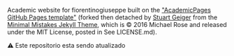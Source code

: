 Academic website for fiorentinogiuseppe built on the ["AcademicPages GitHub Pages template"](https://github.com/academicpages/academicpages.github.io) (forked then detached by [Stuart Geiger](https://github.com/staeiou) from the [Minimal Mistakes Jekyll Theme](https://mmistakes.github.io/minimal-mistakes/), which is © 2016 Michael Rose and released under the MIT License, posted in  See LICENSE.md).

:warning: Este repositorio esta sendo atualizado
